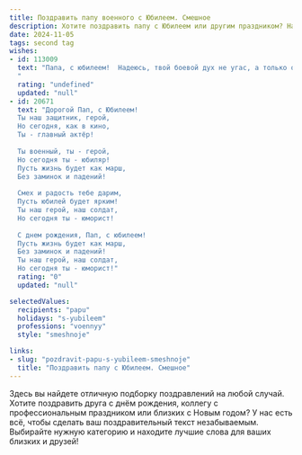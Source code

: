 ```yaml
---
title: Поздравить папу военного с Юбилеем. Смешное
description: Хотите поздравить папу с Юбилеем или другим праздником? Наш ИИ создаст незабываемое поздравление, а вы обязательно выделитесь среди других.  
date: 2024-11-05
tags: second tag
wishes:
- id: 113009
  text: "Папа, с юбилеем!  Надеюсь, твой боевой дух не угас, а только окреп с годами, как хорошо выдержанное вино (или коньяк, смотря что ты предпочитаешь).  Пусть враги по-прежнему трепещут перед твоим строгим взглядом, а дома тебя окружают только мир и уют (и, конечно, вкусный торт!).  Желаю тебе ещё сто лет бодрости,  здоровья (чтобы не болеть, а то всё лечение на тебя, как на генерала, свалится!) и  только побед – как в былые времена, так и на домашнем фронте! Ура!
  "
  rating: "undefined"
  updated: "null"
- id: 20671
  text: "Дорогой Пап, с Юбилеем!
  Ты наш защитник, герой,
  Но сегодня, как в кино,
  Ты - главный актёр!
  
  Ты военный, ты - герой,
  Но сегодня ты - юбиляр!
  Пусть жизнь будет как марш,
  Без заминок и падений!
  
  Смех и радость тебе дарим,
  Пусть юбилей будет ярким!
  Ты наш герой, наш солдат,
  Но сегодня ты - юморист!
  
  С днем рождения, Пап, с юбилеем!
  Пусть жизнь будет как марш,
  Без заминок и падений!
  Ты наш герой, наш солдат,
  Но сегодня ты - юморист!"
  rating: "0"
  updated: "null"

selectedValues:
  recipients: "papu"
  holidays: "s-yubileem"
  professions: "voennyy"
  style: "smeshnoje"

links:
- slug: "pozdravit-papu-s-yubileem-smeshnoje"
  title: "Поздравить папу с Юбилеем. Смешное"
---
```


Здесь вы найдете отличную подборку поздравлений на любой случай. 
Хотите поздравить друга с днём рождения, коллегу с профессиональным праздником или близких с Новым годом? У нас есть всё, чтобы сделать ваш поздравительный текст незабываемым. Выбирайте нужную категорию и находите лучшие слова для ваших близких и друзей!
